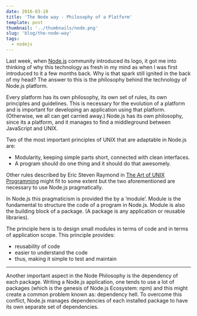 ```yaml
---
date: 2016-03-10
title: 'The Node way - Philosophy of a Platform'
template: post
thumbnail: '../thumbnails/node.png'
slug: 'blog/the-node-way'
tags:
  - nodejs
---
```


Last week, when [Node.js](https://nodejs.org/en/blog/) community introduced its logo, it got me into thinking of why this technology as fresh in my mind as when I was first introduced to it a few months back. Why is that spark still ignited in the back of my head? The answer to this is the philosophy behind the technology of Node.js platform.

Every platform has its own philosophy, its own set of rules, its own principles and guidelines. This is necessary for the evolution of a platform and is important for developing an application using that platform. (Otherwise, we all can get carried away.) Node.js has its own philosophy, since its a platform, and it manages to find a middleground between JavaScript and UNIX.

Two of the most important principles of UNIX that are adaptable in Node.js are:

- Modularity, keeping simple parts short, connected with clean interfaces.
- A program should do one thing and it should do that awesomely.

Other rules described by Eric Steven Raymond in [The Art of UNIX Programming](http://www.catb.org/esr/writings/taoup/html/index.html) might fit to some extent but the two aforementioned are necessary to use Node.js pragmatically.

In Node.js this pragmaticism is provided the by a ‘module’. Module is the fundamental to structure the code of a program in Node.js. Module is also the building block of a package. (A package is any application or reusable libraries).

The principle here is to design small modules in terms of code and in terms of application scope. This principle provides:

- reusability of code
- easier to understand the code
- thus, making it simple to test and maintain

---

Another important aspect in the Node Philosophy is the dependency of each package. Writing a Node.js application, one tends to use a lot of packages (which is the genesis of Node.js Ecosystem: npm) and this might create a common problem known as: dependency hell. To overcome this conflict, Node.js manages dependencies of each installed package to have its own separate set of dependencies.
